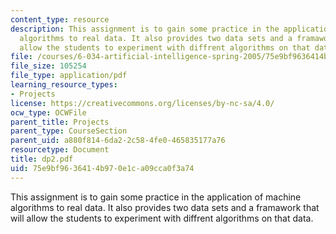 ```yaml
---
content_type: resource
description: This assignment is to gain some practice in the application of machine
  algorithms to real data. It also provides two data sets and a framawork that will
  allow the students to experiment with diffrent algorithms on that data.
file: /courses/6-034-artificial-intelligence-spring-2005/75e9bf9636414b970e1ca09cca0f3a74_dp2.pdf
file_size: 105254
file_type: application/pdf
learning_resource_types:
- Projects
license: https://creativecommons.org/licenses/by-nc-sa/4.0/
ocw_type: OCWFile
parent_title: Projects
parent_type: CourseSection
parent_uid: a880f814-6da2-2c58-4fe0-465835177a76
resourcetype: Document
title: dp2.pdf
uid: 75e9bf96-3641-4b97-0e1c-a09cca0f3a74
---
```

This assignment is to gain some practice in the application of machine algorithms to real data. It also provides two data sets and a framawork that will allow the students to experiment with diffrent algorithms on that data.